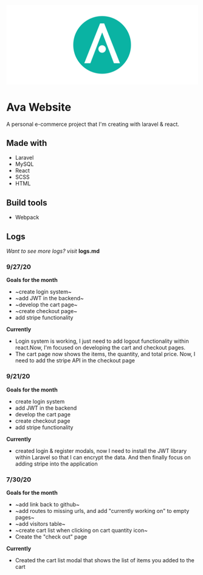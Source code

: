 <img src=https://raw.githubusercontent.com/Jermaine0Forbes/AvaWebsite/master/public/img/logo-mobile.svg />

# Ava Website

A personal e-commerce project that I'm creating with laravel & react.

## Made with
- Laravel
- MySQL
- React
- SCSS
- HTML

## Build tools
- Webpack


## Logs

*Want to see more logs? visit* **logs.md**

### 9/27/20

**Goals for the month**
- ~create login system~
- ~add JWT in the backend~
- ~develop the cart page~
- ~create checkout page~
- add stripe functionality

**Currently**
- Login system is working, I just need to add logout functionality within react.Now, I'm focused on developing the cart and checkout pages.
- The cart page now shows the items, the quantity, and total price. Now, I need
to add the stripe API in the checkout page

### 9/21/20

**Goals for the month**
- create login system
- add JWT in the backend
- develop the cart page
- create checkout page
- add stripe functionality

**Currently**
- created login & register modals, now I need to install the JWT library within
Laravel so that I can encrypt the data. And then finally focus on adding stripe into the application


### 7/30/20

**Goals for the month**
- ~add link back to github~
- ~add routes to missing urls, and add "currently working on" to empty pages~
- ~add visitors table~
- ~create cart list when clicking on cart quantity icon~
- Create the "check out" page

**Currently**
- Created the cart list modal that shows the list of items you added to the cart
